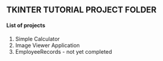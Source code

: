 ## TKINTER TUTORIAL PROJECT FOLDER

#### List of projects

1. Simple Calculator
2. Image Viewer Application
3. EmployeeRecords - not yet completed
